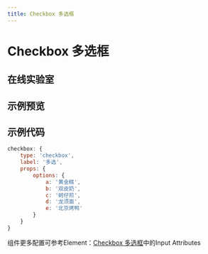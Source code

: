 ```yaml
---
title: Checkbox 多选框
---
```

# Checkbox 多选框

## 在线实验室
<ClientOnly>
<ams-config name="checkbox" type="field"/>
</ClientOnly>

## 示例预览
<ClientOnly>
<demo-list :type="'checkbox'"></demo-list>
</ClientOnly>

## 示例代码
```js
checkbox: {
    type: 'checkbox',
    label: '多选',
    props: {
        options: {
            a: '黄金糕',
            b: '双皮奶',
            c: '蚵仔煎',
            d: '龙须面',
            e: '北京烤鸭'
        }
    }
}
```

组件更多配置可参考Element：[Checkbox 多选框](http://element-cn.eleme.io/#/zh-CN/component/checkbox)中的Input Attributes
